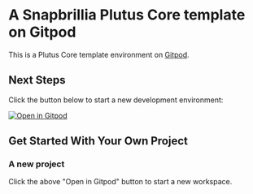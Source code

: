 # A Snapbrillia Plutus Core template on Gitpod

This is a Plutus Core template environment on [Gitpod](https://www.gitpod.io/).

## Next Steps

Click the button below to start a new development environment:

[![Open in Gitpod](https://gitpod.io/button/open-in-gitpod.svg)](https://gitpod.io/#https://github.com/Snapbrillia/snapbrillia-base-plutus-ide)

## Get Started With Your Own Project

### A new project

Click the above "Open in Gitpod" button to start a new workspace. 

